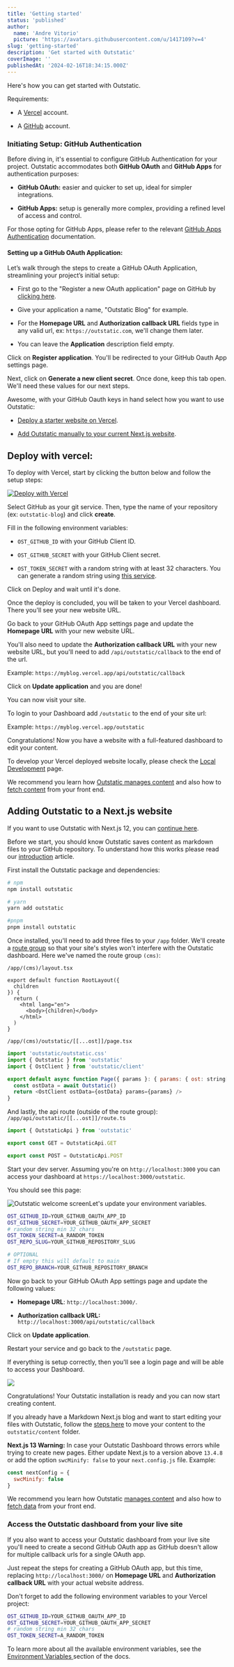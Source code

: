 ```yaml
---
title: 'Getting started'
status: 'published'
author:
  name: 'Andre Vitorio'
  picture: 'https://avatars.githubusercontent.com/u/1417109?v=4'
slug: 'getting-started'
description: 'Get started with Outstatic'
coverImage: ''
publishedAt: '2024-02-16T18:34:15.000Z'
---
```


Here's how you can get started with Outstatic.

Requirements:

- A [Vercel](https://vercel.com) account.

- A [GitHub](https://github.com) account.

### **Initiating Setup: GitHub Authentication**

Before diving in, it's essential to configure GitHub Authentication for your project. Outstatic accommodates both **GitHub OAuth** and **GitHub Apps** for authentication purposes:

- **GitHub OAuth:** easier and quicker to set up, ideal for simpler integrations.

- **GitHub Apps:** setup is generally more complex, providing a refined level of access and control.

For those opting for GitHub Apps, please refer to the relevant [GitHub Apps Authentication](/github-apps-authentication) documentation.

#### Setting up a GitHub OAuth Application:

Let’s walk through the steps to create a GitHub OAuth Application, streamlining your project’s initial setup:

- First go to the "Register a new OAuth application" page on GitHub by [clicking here](https://github.com/settings/applications/new).

- Give your application a name, "Outstatic Blog" for example.

- For the **Homepage URL** and **Authorization callback URL** fields type in any valid url, ex: `https://outstatic.com`, we'll change them later.

- You can leave the **Application** description field empty.

Click on **Register application**. You'll be redirected to your GitHub Oauth App settings page.

Next, click on **Generate a new client secret**. Once done, keep this tab open. We'll need these values for our next steps.

Awesome, with your GitHub Oauth keys in hand select how you want to use Outstatic:

- [Deploy a starter website on Vercel](#deploy-with-vercel).

- [Add Outstatic manually to your current Next.js website](#adding-outstatic-to-a-nextjs-website).

## Deploy with vercel:

To deploy with Vercel, start by clicking the button below and follow the setup steps:

[![Deploy with Vercel](https://vercel.com/button)](https://vercel.com/new/clone?repository-url=https://github.com/avitorio/outstatic/tree/main/examples/basic-blog&env=OST_GITHUB_ID,OST_GITHUB_SECRET,OST_TOKEN_SECRET&project-name=outstatic-blog&repo-name=outstatic-basic-blog&demo-title=Outstatic%20Basic%20Blog%20Demo&demo-description=A%20statically%20generated%20blog%20example%20using%20Outstatic&demo-url=https://outstatic-dev-blog.vercel.app/&demo-image=https://outstatic.com/images/outstatic-demo.png&envDescription=API%20Keys%20needed%20for%20installation&envLink=https://outstatic.com/docs/environment-variables)

Select GitHub as your git service. Then, type the name of your repository (ex: `outstatic-blog`) and click **create**.

Fill in the following environment variables:

- `OST_GITHUB_ID` with your GitHub Client ID.

- `OST_GITHUB_SECRET` with your GitHub Client secret.

- `OST_TOKEN_SECRET` with a random string with at least 32 characters. You can generate a random string using [this service](https://onlinehashtools.com/generate-random-sha256-hash?&count=1).

Click on Deploy and wait until it's done.

Once the deploy is concluded, you will be taken to your Vercel dashboard. There you'll see your new website URL.

Go back to your GitHub OAuth App settings page and update the **Homepage URL** with your new website URL.

You'll also need to update the **Authorization callback URL** with your new website URL, but you'll need to add `/api/outstatic/callback` to the end of the url.

Example: `https://myblog.vercel.app/api/outstatic/callback`

Click on **Update application** and you are done!

You can now visit your site.

To login to your Dashboard add `/outstatic` to the end of your site url:

Example: `https://myblog.vercel.app/outstatic`

Congratulations! Now you have a website with a full-featured dashboard to edit your content.

To develop your Vercel deployed website locally, please check the [Local Development](/local-development) page.

We recommend you learn how [Outstatic manages content](/introduction) and also how to [fetch content](/fetching-data) from your front end.

## Adding Outstatic to a Next.js website

If you want to use Outstatic with Next.js 12, you can [continue here](/using-with-next-js-12).

Before we start, you should know Outstatic saves content as markdown files to your GitHub repository. To understand how this works please read our [introduction](https://outstatic.com/introduction) article.

First install the Outstatic package and dependencies:

```bash
# npm
npm install outstatic

# yarn
yarn add outstatic

#pnpm
pnpm install outstatic
```

Once installed, you'll need to add three files to your `/app` folder. We'll create a [route group](https://nextjs.org/docs/app/building-your-application/routing/route-groups) so that your site's styles won't interfere with the Outstatic dashboard. Here we've named the route group `(cms)`:

`/app/(cms)/layout.tsx`

```
export default function RootLayout({
  children
}) {
  return (
    <html lang="en">
      <body>{children}</body>
    </html>
  )
}
```

`/app/(cms)/outstatic/[[...ost]]/page.tsx`

```javascript
import 'outstatic/outstatic.css'
import { Outstatic } from 'outstatic'
import { OstClient } from 'outstatic/client'

export default async function Page({ params }: { params: { ost: string[] } }) {
  const ostData = await Outstatic()
  return <OstClient ostData={ostData} params={params} />
}
```

And lastly, the api route (outside of the route group): `/app/api/outstatic/[[...ost]]/route.ts`

```javascript
import { OutstaticApi } from 'outstatic'

export const GET = OutstaticApi.GET

export const POST = OutstaticApi.POST
```

Start your dev server. Assuming you're on `http://localhost:3000` you can access your dashboard at `https://localhost:3000/outstatic`.

You should see this page:

![Outstatic welcome screen](/images/outstatic-welcome-U1ND.png)Let's update your environment variables.

```bash
OST_GITHUB_ID=YOUR_GITHUB_OAUTH_APP_ID
OST_GITHUB_SECRET=YOUR_GITHUB_OAUTH_APP_SECRET
# random string min 32 chars
OST_TOKEN_SECRET=A_RANDOM_TOKEN
OST_REPO_SLUG=YOUR_GITHUB_REPOSITORY_SLUG

# OPTIONAL
# If empty this will default to main
OST_REPO_BRANCH=YOUR_GITHUB_REPOSITORY_BRANCH
```

Now go back to your GitHub OAuth App settings page and update the following values:

- **Homepage URL**: `http://localhost:3000/`.

- **Authorization callback URL:** `http://localhost:3000/api/outstatic/callback`

Click on **Update application**.

Restart your service and go back to the `/outstatic` page.

If everything is setup correctly, then you'll see a login page and will be able to access your Dashboard.

![](/images/outstatic-login-screen-I4Mz.png)

Congratulations! Your Outstatic installation is ready and you can now start creating content.

If you already have a Markdown Next.js blog and want to start editing your files with Outstatic, follow the [steps here](/faqs#i-already-have-a-nextjs-markdown-blog-how-do-i-start-using-outstatic) to move your content to the `outstatic/content` folder.

**Next.js 13 Warning:** In case your Outstatic Dashboard throws errors while trying to create new pages. Either update Next.js to a version above `13.4.8` or add the option `swcMinify: false` to your `next.config.js` file. Example:

```javascript
const nextConfig = {
  swcMinify: false
}
```

We recommend you learn how Outstatic [manages content](/introduction) and also how to [fetch data](/fetching-data) from your front end.

### Access the Outstatic dashboard from your live site

If you also want to access your Outstatic dashboard from your live site you'll need to create a second GitHub OAuth app as GitHub doesn't allow for multiple callback urls for a single OAuth app.

Just repeat the steps for creating a GitHub OAuth app, but this time, replacing `http://localhost:3000/` on **Homepage URL** and **Authorization callback URL** with your actual website address.

Don't forget to add the following environment variables to your Vercel project:

```bash
OST_GITHUB_ID=YOUR_GITHUB_OAUTH_APP_ID
OST_GITHUB_SECRET=YOUR_GITHUB_OAUTH_APP_SECRET
# random string min 32 chars
OST_TOKEN_SECRET=A_RANDOM_TOKEN
```

To learn more about all the available environment variables, see the [Environment Variables ](https://outstatic.com/environment-variables)section of the docs.